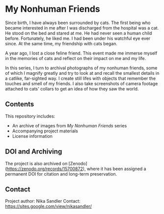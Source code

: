 # **My Nonhuman Friends**
Since birth, I have always been surrounded by cats. The first being who became interested in me after I was discharged from the hospital was a cat. He stood on the bed and stared at me. He had never seen a human child before. Fortunately, he liked me. I had been under his watchful eye ever since. At the same time, my friendship with cats began.

A year ago, I lost a close feline friend. This event made me immerse myself in the memories of cats and reflect on their impact on me and my life.

In this series, I turn to archival photographs of my nonhuman friends, some of which I magnify greatly and try to look at and recall the smallest details in a catlike, far-sighted way. I create still lifes with objects that remember the touches and smell of my friends. I also take screenshots of camera footage attached to cats' collars to get an idea of how they saw the world.
## Contents
This repository includes:
- An archive of images from *My Nonhuman Friends* series
- Accompanying project materials
- License information
## DOI and Archiving
The project is also archived on [Zenodo] (https://zenodo.org/records/15700872), where it has been assigned a permanent DOI for citation and long-term preservation.
## Contact
Project author: Nika Sandler
Contact: https://sites.google.com/view/nikasandler/
